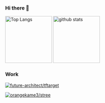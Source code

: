 

### Hi there 👋

<p align="left"> 
  <img alt="Top Langs" height="150px" src="https://github-readme-stats.vercel.app/api/top-langs/?username=orangekame3&layout=compact&show_icons=true" />
  <img alt="github stats" height="150px" src="https://github-readme-stats.vercel.app/api?username=orangekame3&show_icons=ture" />
</p>

### Work

[![future-architect/tftarget](https://github-readme-stats.vercel.app/api/pin/?username=future-architect&repo=tftarget)](https://github.com/future-architect/tftarget)

[![orangekame3/stree](https://github-readme-stats.vercel.app/api/pin/?username=orangekame3&repo=stree)](https://github.com/orangekame3/stree)
